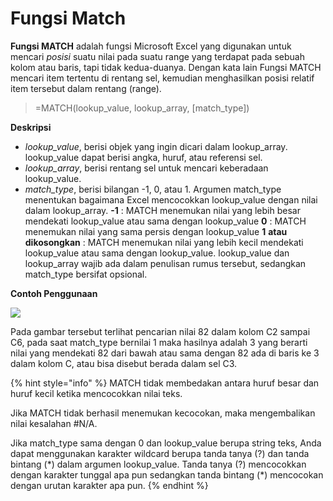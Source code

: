 # Fungsi Match

**Fungsi MATCH** adalah fungsi Microsoft Excel yang digunakan untuk mencari _posisi_ suatu nilai pada suatu range yang terdapat pada sebuah kolom atau baris, tapi tidak kedua-duanya. Dengan kata lain Fungsi MATCH mencari item tertentu di rentang sel, kemudian menghasilkan posisi relatif item tersebut dalam rentang \(range\).

> =MATCH\(lookup\_value, lookup\_array, \[match\_type\]\)

**Deskripsi**

* _lookup\_value_, berisi objek yang ingin dicari dalam lookup\_array. lookup\_value dapat berisi angka, huruf, atau referensi sel.
* _lookup\_array_, berisi rentang sel untuk mencari keberadaan lookup\_value.
* _match\_type_,  berisi bilangan -1, 0, atau 1. Argumen match\_type menentukan bagaimana Excel mencocokkan lookup\_value dengan nilai dalam lookup\_array. **-1** : MATCH menemukan nilai yang lebih besar mendekati lookup\_value atau sama dengan lookup\_value **0** : MATCH menemukan nilai yang sama persis dengan lookup\_value **1** **atau dikosongkan** : MATCH menemukan nilai yang lebih kecil mendekati lookup\_value atau sama dengan lookup\_value.   lookup\_value dan lookup\_array wajib ada dalam penulisan rumus tersebut, sedangkan match\_type bersifat opsional.

**Contoh Penggunaan**

![](../.gitbook/assets/contohexcel2.png)

Pada gambar tersebut terlihat pencarian nilai 82 dalam kolom C2 sampai C6, pada saat match\_type bernilai 1 maka hasilnya adalah 3 yang berarti nilai yang mendekati 82 dari bawah atau sama dengan 82 ada di baris ke 3 dalam kolom C, atau bisa disebut berada dalam sel C3.

{% hint style="info" %}
MATCH tidak membedakan antara huruf besar dan huruf kecil ketika mencocokkan nilai teks.

Jika MATCH tidak berhasil menemukan kecocokan, maka mengembalikan nilai kesalahan \#N/A.

Jika match\_type sama dengan 0 dan lookup\_value berupa string teks, Anda dapat menggunakan karakter wildcard berupa tanda tanya \(?\) dan tanda bintang \(\*\) dalam argumen lookup\_value. Tanda tanya \(?\) mencocokkan dengan karakter tunggal apa pun sedangkan tanda bintang \(\*\) mencocokan dengan urutan karakter apa pun.
{% endhint %}

